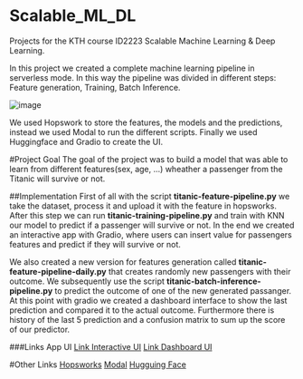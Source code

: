 # Scalable_ML_DL
Projects for the KTH course ID2223 Scalable Machine Learning &amp; Deep Learning.

In this project we created a complete machine learning pipeline in serverless mode. 
In this way the pipeline was divided in different steps: Feature generation, Training, Batch Inference. 

![image](https://user-images.githubusercontent.com/53121540/203356492-745747e2-527b-4d9e-a1f1-932dbd3ab184.png)

We used Hopswork to store the features, the models and the predictions, instead we used Modal to run the different scripts. Finally we used Huggingface and Gradio to create the UI. 

#Project Goal
The goal of the project was to build a model that was able to learn from different features(sex, age, ...) wheather a passenger from the Titanic will survive or not.

##Implementation
First of all with the script **titanic-feature-pipeline.py** we take the dataset, process it and upload it with the feature in hopsworks. After this step we can run **titanic-training-pipeline.py** and train with KNN our model to predict if a passenger will survive or not. 
In the end we created an interactive app with Gradio, where users can insert value for passengers features and predict if they will survive or not.

We also created a new version for features generation called **titanic-feature-pipeline-daily.py** that creates randomly new passengers with their outcome. We subsequently use the script **titanic-batch-inference-pipeline.py** to predict the outcome of one of the new generated passanger. 
At this point with gradio we created a dashboard interface to show the last prediction and compared it to the actual outcome. Furthermore there is history of the last 5 prediction and a confusion matrix to sum up the score of our predictor.

###Links App UI
[Link Interactive UI](https://huggingface.co/spaces/tommyL99/titanic) 
[Link Dashboard UI](https://huggingface.co/spaces/tommyL99/titanic-monitoring) 

#Other Links
[Hopsworks](https://app.hopsworks.ai/app)
[Modal](https://modal.com/)
[Hugguing Face](https://huggingface.co/)




